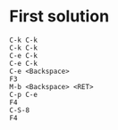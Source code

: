 # First solution
```
C-k C-k
C-k C-k
C-e C-k 
C-e C-k 
C-e <Backspace>
F3
M-b <Backspace> <RET>
C-p C-e
F4
C-S-8
F4
```

